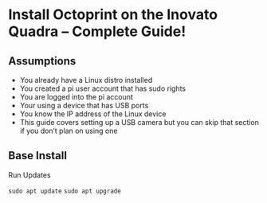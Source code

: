# Install Octoprint on the Inovato Quadra – Complete Guide!

## Assumptions
- You already have a Linux distro installed
- You created a pi user account that has sudo rights
- You are logged into the pi account
- Your using a device that has USB ports
- You know the IP address of the Linux device
- This guide covers setting up a USB camera but you can skip that section if you don’t plan on using one

## Base Install

Run Updates

`sudo apt update`
`sudo apt upgrade`
